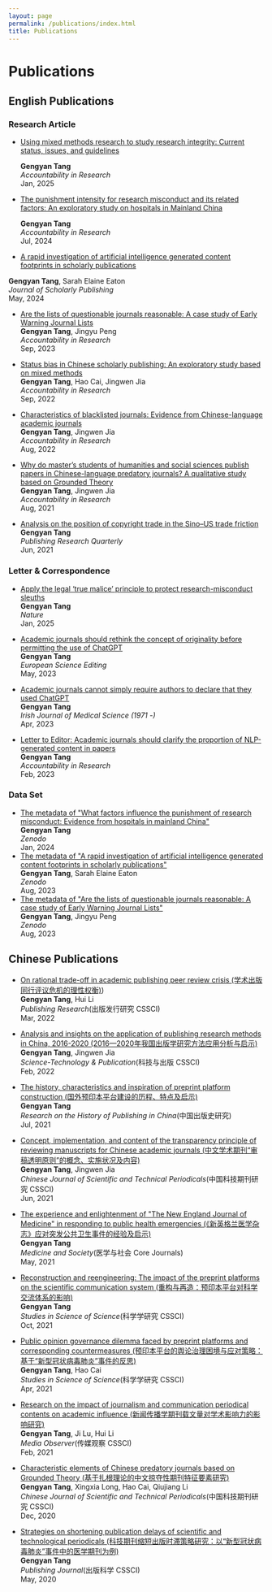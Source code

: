 ```yaml
---
layout: page
permalink: /publications/index.html
title: Publications
---
```


# Publications

## English Publications

### Research Article

- <div style="display: flex; align-items: center;">
    <a href="https://doi.org/10.1080/08989621.2024.2449041" target="_blank">Using mixed methods research to study research integrity: Current status, issues, and guidelines</a>
    <div class="altmetric-embed" data-badge-type="donut" data-altmetric-id="172701067" style="margin-left: 10px;"></div>
  </div>
  
  **Gengyan Tang**  
  *Accountability in Research*  
  Jan, 2025

<script type="text/javascript" src="https://d1bxh8uas1mnw7.cloudfront.net/assets/embed.js"></script>

- <div style="display: flex; align-items: center;">
    <a href="https://doi.org/10.1080/08989621.2024.2377723" target="_blank">The punishment intensity for research misconduct and its related factors: An exploratory study on hospitals in Mainland China</a>
    <div class="altmetric-embed" data-badge-type="donut" data-altmetric-id="165394535" style="margin-left: 10px;"></div>
  </div>
  
  **Gengyan Tang**  
  *Accountability in Research*  
  Jul, 2024

<script type="text/javascript" src="https://d1bxh8uas1mnw7.cloudfront.net/assets/embed.js"></script>

 - <div style="display: flex; align-items: center;">
    <a href="https://doi.org/10.3138/jsp-2023-0079" target="_blank">A rapid investigation of artificial intelligence generated content footprints in scholarly publications</a>
    <div class="altmetric-embed" data-badge-type="donut" data-altmetric-id="164455281" style="margin-left: 10px;"></div>
  </div>
  
  **Gengyan Tang**, Sarah Elaine Eaton  
  *Journal of Scholarly Publishing*  
  May, 2024

<script type="text/javascript" src="https://d1bxh8uas1mnw7.cloudfront.net/assets/embed.js"></script>   


- [Are the lists of questionable journals reasonable: A case study of Early Warning Journal Lists](https://doi.org/10.1080/08989621.2023.2261846)<br>**Gengyan Tang**, Jingyu Peng<br>*Accountability in Research*<br> Sep, 2023

- [Status bias in Chinese scholarly publishing: An exploratory study based on mixed methods](https://www.tandfonline.com/doi/full/10.1080/08989621.2022.2117621)<br>**Gengyan Tang**, Hao Cai, Jingwen Jia<br>*Accountability in Research*<br> Sep, 2022

- [Characteristics of blacklisted journals: Evidence from Chinese-language academic journals](https://www.tandfonline.com/doi/full/10.1080/08989621.2022.2112953)<br>**Gengyan Tang**, Jingwen Jia<br>*Accountability in Research*<br> Aug, 2022

- [Why do master’s students of humanities and social sciences publish papers in Chinese-language predatory journals? A qualitative study based on Grounded Theory](https://www.tandfonline.com/doi/full/10.1080/08989621.2021.1960164)<br>**Gengyan Tang**, Jingwen Jia<br>*Accountability in Research*<br> Aug, 2021

- [Analysis on the position of copyright trade in the Sino–US trade friction](https://link.springer.com/article/10.1007/s12109-020-09719-z)<br>**Gengyan Tang**<br>*Publishing Research Quarterly*<br> Jun, 2021

### Letter & Correspondence

- [Apply the legal ‘true malice’ principle to protect research-misconduct sleuths](https://doi.org/10.1038/d41586-024-04230-3)<br>**Gengyan Tang**<br>*Nature*<br> Jan, 2025

- [Academic journals should rethink the concept of originality before permitting the use of ChatGPT](https://ese.arphahub.com/article/104148/)<br>**Gengyan Tang**<br>*European Science Editing*<br> May, 2023

- [Academic journals cannot simply require authors to declare that they used ChatGPT](https://link.springer.com/article/10.1007/s11845-023-03374-x)<br>**Gengyan Tang**<br>*Irish Journal of Medical Science (1971 -)*<br> Apr, 2023

- [Letter to Editor: Academic journals should clarify the proportion of NLP-generated content in papers](https://www.tandfonline.com/doi/full/10.1080/08989621.2023.2180359)<br>**Gengyan Tang**<br>*Accountability in Research*<br> Feb, 2023

### Data Set
- [The metadata of "What factors influence the punishment of research misconduct: Evidence from hospitals in mainland China"](https://doi.org/10.5281/zenodo.10544715)<br>**Gengyan Tang**<br>*Zenodo*<br> Jan, 2024
- [The metadata of "A rapid investigation of artificial intelligence generated content footprints in scholarly publications"](https://doi.org/10.5281/zenodo.8227899)<br>**Gengyan Tang**, Sarah Elaine Eaton<br>*Zenodo*<br> Aug, 2023
- [The metadata of "Are the lists of questionable journals reasonable: A case study of Early Warning Journal Lists"](https://doi.org/10.5281/zenodo.8245329)<br>**Gengyan Tang**, Jingyu Peng<br>*Zenodo*<br> Aug, 2023

## Chinese Publications

- [On rational trade-off in academic publishing peer review crisis (学术出版同行评议危机的理性权衡)](https://d.wanfangdata.com.cn/periodical/cbfxyj202203011))<br>**Gengyan Tang**, Hui Li<br>*Publishing Research*(出版发行研究 CSSCI)<br> Mar, 2022

- [Analysis and insights on the application of publishing research methods in China, 2016-2020 (2016—2020年我国出版学研究方法应用分析与启示)](https://d.wanfangdata.com.cn/periodical/ChlQZXJpb2RpY2FsQ0hJTmV3UzIwMjQwNzA0Eg5ranljYjIwMjIwMjAyMBoIcjJ4bGE1eGE%3D)<br>**Gengyan Tang**, Jingwen Jia<br>*Science-Technology & Publication*(科技与出版 CSSCI)<br> Feb, 2022

- [The history, characteristics and inspiration of preprint platform construction (国外预印本平台建设的历程、特点及启示)](https://d.wanfangdata.com.cn/periodical/ChlQZXJpb2RpY2FsQ0hJTmV3UzIwMjQwNzA0EiNxa185MDBjYjc2ZjM1MDA0Nzg1YjI5NmU4N2E4OGQ2NGQ4YRoIcjJ4bGE1eGE%3D)<br>**Gengyan Tang**<br>*Research on the History of Publishing in China*(中国出版史研究)<br> Jul, 2021

- [Concept, implementation, and content of the transparency principle of reviewing manuscripts for Chinese academic journals (中文学术期刊“审稿透明原则”的概念、实施状况及内容)](https://d.wanfangdata.com.cn/periodical/ChlQZXJpb2RpY2FsQ0hJTmV3UzIwMjQwNzA0EhF6Z2tqcWt5ajIwMjEwNjAwNxoIcjJ4bGE1eGE%3D)<br>**Gengyan Tang**, Jingwen Jia<br>*Chinese Journal of Scientific and Technical Periodicals*(中国科技期刊研究 CSSCI)<br> Jun, 2021

- [The experience and enlightenment of "The New England Journal of Medicine" in responding to public health emergencies (《新英格兰医学杂志》应对突发公共卫生事件的经验及启示)](https://d.wanfangdata.com.cn/periodical/ChlQZXJpb2RpY2FsQ0hJTmV3UzIwMjQwNzA0Eg55eHlzaDIwMjEwNTAxNRoIcjJ4bGE1eGE%3D)<br>**Gengyan Tang**<br>*Medicine and Society*(医学与社会 Core Journals)<br> May, 2021

- [Reconstruction and reengineering: The impact of the preprint platforms on the scientific communication system (重构与再造：预印本平台对科学交流体系的影响)](https://d.wanfangdata.com.cn/periodical/kxxyj202110001)<br>**Gengyan Tang**<br>*Studies in Science of Science*(科学学研究 CSSCI)<br> Oct, 2021

- [Public opinion governance dilemma faced by preprint platforms and corresponding countermeasures (预印本平台的舆论治理困境与应对策略：基于“新型冠状病毒肺炎”事件的反思)](https://d.wanfangdata.com.cn/periodical/kxxyj202104002)<br>**Gengyan Tang**, Hao Cai<br>*Studies in Science of Science*(科学学研究 CSSCI)<br> Apr, 2021

- [Research on the impact of journalism and communication periodical contents on academic influence (新闻传播学期刊载文量对学术影响力的影响研究)](https://d.wanfangdata.com.cn/periodical/ChlQZXJpb2RpY2FsQ0hJTmV3UzIwMjQwNzA0Eg14d3R4MjAyMTAyMDE0GghyMnhsYTV4YQ%3D%3D)<br>**Gengyan Tang**, Ji Lu, Hui Li<br>*Media Observer*(传媒观察 CSSCI)<br> Feb, 2021

- [Characteristic elements of Chinese predatory journals based on Grounded Theory (基于扎根理论的中文掠夺性期刊特征要素研究)](https://d.wanfangdata.com.cn/periodical/ChlQZXJpb2RpY2FsQ0hJTmV3UzIwMjQwNzA0EhF6Z2tqcWt5ajIwMjAxMjAwMhoIcjJ4bGE1eGE%3D)<br>**Gengyan Tang**, Xingxia Long, Hao Cai, Qiujiang Li<br>*Chinese Journal of Scientific and Technical Periodicals*(中国科技期刊研究 CSSCI)<br> Dec, 2020

- [Strategies on shortening publication delays of scientific and technological periodicals (科技期刊缩短出版时滞策略研究：以“新型冠状病毒肺炎”事件中的医学期刊为例)](https://d.wanfangdata.com.cn/periodical/cbkx202003011)<br>**Gengyan Tang**<br>*Publishing Journal*(出版科学 CSSCI)<br> May, 2020
